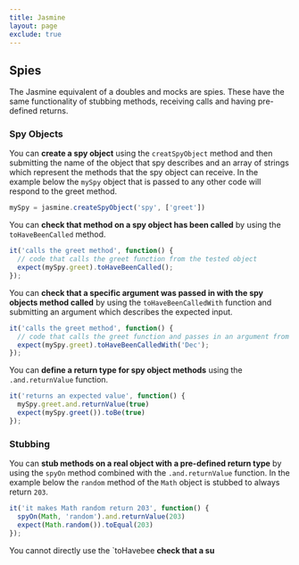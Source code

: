 ```yaml
---
title: Jasmine
layout: page
exclude: true
---
```


## Spies

The Jasmine equivalent of a doubles and mocks are spies. These have the same functionality of stubbing methods, receiving calls and having pre-defined returns.

### Spy Objects

You can **create a spy object** using the `creatSpyObject` method and then submitting the name of the object that spy describes and an array of strings which represent the methods that the spy object can receive. In the example below the `mySpy` object that is passed to any other code will respond to the greet method.
```js
mySpy = jasmine.createSpyObject('spy', ['greet'])
```

You can **check that method on a spy object has been called** by using the `toHaveBeenCalled` method.
```js
it('calls the greet method', function() {
  // code that calls the greet function from the tested object
  expect(mySpy.greet).toHaveBeenCalled();
});
```

You can **check that a specific argument was passed in with the spy objects method called** by using the `toHaveBeenCalledWith` function and submitting an argument which describes the expected input.
```js
it('calls the greet method', function() {
  // code that calls the greet function and passes in an argument from the tested object
  expect(mySpy.greet).toHaveBeenCalledWith('Dec');
});
```

You can **define a return type for spy object methods** using the `.and.returnValue` function.
```js
it('returns an expected value', function() {
  mySpy.greet.and.returnValue(true)
  expect(mySpy.greet()).toBe(true)
});
```

### Stubbing

You can **stub methods on a real object with a pre-defined return type** by using the `spyOn` method combined with the `.and.returnValue` function. In the example below the `random` method of the `Math` object is stubbed to always return `203`.
```js
it('it makes Math random return 203', function() {
  spyOn(Math, 'random').and.returnValue(203)
  expect(Math.random()).toEqual(203)
});
```

You cannot directly use the `toHavebee **check that a su**
<!--stackedit_data:
eyJoaXN0b3J5IjpbNjA2MDY0ODk0LC0xNDk3OTEzNjgyLDE0OT
YyMDc2NDYsLTEyMTMyNTE0NzMsMTE5MjgyNjUzNCwtNTg5OTI1
OTMwXX0=
-->